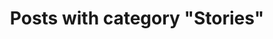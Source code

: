 ---
layout: categorypage
title: Posts with category "Stories"
tag: Stories
slug: stories
categories: [Stories]
permalink: /progress/category/stories
robots: noindex
---